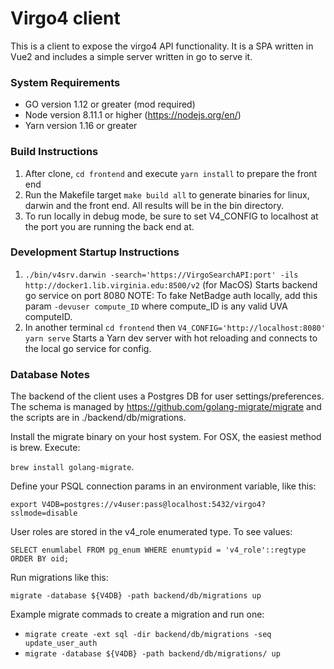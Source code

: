 # Virgo4 client

This is a client to expose the virgo4 API functionality. It is a SPA written in Vue2
and includes a simple server written in go to serve it. 

### System Requirements

* GO version 1.12 or greater (mod required)
* Node version 8.11.1 or higher (https://nodejs.org/en/)
* Yarn version 1.16 or greater

### Build Instructions

1. After clone, `cd frontend` and execute `yarn install` to prepare the front end
2. Run the Makefile target `make build all` to generate binaries for linux, darwin and the front end.  All results will be in the bin directory.
3. To run locally in debug mode, be sure to set V4_CONFIG to localhost at the port you are running the back end at.

### Development Startup Instructions

1. `./bin/v4srv.darwin -search='https://VirgoSearchAPI:port' -ils http://docker1.lib.virginia.edu:8500/v2` (for MacOS)
    Starts backend go service on port 8080
    NOTE: To fake NetBadge auth locally, add this param `-devuser compute_ID` where compute_ID is any valid UVA computeID.
2. In another terminal `cd frontend` then `V4_CONFIG='http://localhost:8080' yarn serve`
    Starts a Yarn dev server with hot reloading and connects to the local go service for config.

### Database Notes

The backend of the client uses a Postgres DB for user settings/preferences. The schema is managed by 
https://github.com/golang-migrate/migrate and the scripts are in ./backend/db/migrations.

Install the migrate binary on your host system. For OSX, the easiest method is brew. Execute:

`brew install golang-migrate`.

Define your PSQL connection params in an environment variable, like this:

`export V4DB=postgres://v4user:pass@localhost:5432/virgo4?sslmode=disable`

User roles are stored in the v4_role enumerated type. To see values:

`SELECT enumlabel FROM pg_enum WHERE enumtypid = 'v4_role'::regtype ORDER BY oid;`

Run migrations like this:

`migrate -database ${V4DB} -path backend/db/migrations up`

Example migrate commads to create a migration and run one:

* `migrate create -ext sql -dir backend/db/migrations -seq update_user_auth`
* `migrate -database ${V4DB} -path backend/db/migrations/ up`
